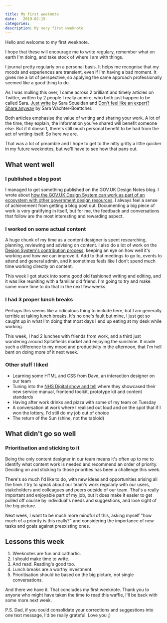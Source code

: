 ```yaml
---

title: My first weeknote
date:   2019-02-15 
categories:
description: My very first weeknote
---
```


Hello and welcome to my first weeknote. 

I hope that these will encourage me to write regulary, remember what on earth I'm doing, and take stock of where I am with things.
 
I journal pretty regularly on a personal basis. It helps me recognise that my moods and experiences are transient, even if I'm having a bad moment. It gives me a lot of perspective, so applying the same approach professionally seemed like a good thing to do.

As I was mulling this over, I came across 2 brilliant and timely articles on Twitter, written by 2 people I really admire, who both just happen to be called Sara. [Just write](https://www.sarasoueidan.com/desk/just-write/) by Sara Soueidan and [Don't feel like an expert? Share anyway](https://medium.com/@sara_ann_marie/dont-feel-like-an-expert-share-anyway-661f2f8cd038) by Sara Wachter-Boettcher. 

Both articles emphasise the value of writing and sharing your work. A lot of the time, they explain, the information you've shared will benefit someone else. But if it doesn't, there's still much personal benefit to be had from the act of writing itself. So here we are.

That was a lot of preamble and I hope to get to the nitty gritty a little quicker in my future weeknotes, but we'll have to see how that pans out.

## What went well

### I published a blog post 

I managed to get something published on the GOV.UK Design Notes blog. I wrote about [how the GOV.UK Design System can work as part of an ecosystem with other government design resources](https://designnotes.blog.gov.uk/2019/02/14/how-the-gov-uk-design-system-can-work-alongside-other-government-design-resources/). I always feel a sense of achievement from getting a blog post out. Documenting a big piece of work is very gratifying in itself, but for me, the feedback and conversations that follow are the most interesting and rewarding aspect.

### I worked on some actual content

A huge chunk of my time as a content designer is spent researching, planning, reviewing and advising on content. I also do a lot of work on the [Design System's contribution process](https://designnotes.blog.gov.uk/2018/09/26/opening-up-the-gov-uk-design-system-for-contributions/), keeping an eye on how well it's working and how we can improve it. Add to that meetings to go to, events to attend and general admin, and it sometimes feels like I don't spend much time working directly on content. 

This week I got stuck into some good old fashioned writing and editing, and it was like reuniting with a familiar old friend. I'm going to try and make some more time to do that in the next few weeks. 

### I had 3 proper lunch breaks

Perhaps this seems like a ridiculous thing to include here, but I am generally terrible at taking lunch breaks. It's no one's fault but mine, I just get so caught up in what I'm doing that most days I end up eating at my desk while working. 

This week, I had 2 lunches with friends from work, and a third just wandering around Spitalfields market and enjoying the sunshine. It made such a difference to my mood and productivity in the afternoon, that I'm hell bent on doing more of it next week. 

### Other stuff I liked

- Learning some HTML and CSS from Dave, an interaction designer on our team
- Tuning into the [NHS Digital show and tell](https://www.youtube.com/watch?v=C8dfgJQ8JEo) where they showcased their new service manual, frontend toolkit, prototype kit and content standards
- Having after work drinks and pizza with some of my team on Tuesday
- A conversation at work where I realised out loud and on the spot that if I won the lottery, I'd still do my job out of choice
- The return of the Sun (shine, not the tabloid)

## What didn't go so well

### Prioritisation and sticking to it

Being the only content designer in our team means it's often up to me to identify what content work is needed and recommend an order of priority. Deciding on and sticking to those priorities has been a challenge this week. 

There's so much I'd like to do, with new ideas and opportunities arising all the time. I try to speak about our team's work regularly with our users, stakeholders and colleagues and peers outside of our team. That's a really important and enjoyable part of my job, but it does make it easier to get pulled off course by individual's needs and suggestions, and lose sight of the big picture.

Next week, I want to be much more mindful of this, asking myself "how much of a priority is this really?" and considering the importance of new tasks and goals against preexisting ones. 

## Lessons this week

1. Weeknotes are fun and cathartic.
2. I should make time to write.
3. And read. Reading's good too.
4. Lunch breaks are a worthy investment.
5. Prioritisation should be based on the big picture, not single conversations.

And there we have it. That concludes my first weeknote. Thank you to anyone who might have taken the time to read this waffle, I'll be back with some more next week. 

P.S. Dad, if you could consolidate your corrections and suggestions into one text message, I'd be really grateful. Love you ;)
